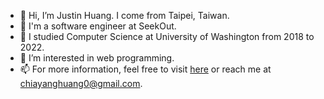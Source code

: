 - 👋  Hi, I’m Justin Huang. I come from Taipei, Taiwan.
- 💼  I'm a software engineer at SeekOut.
- 🏫  I studied Computer Science at University of Washington from 2018 to 2022.
- 👀  I’m interested in web programming.
- 📫  For more information, feel free to visit [here](https://cyh0530.info/) or reach me at <chiayanghuang0@gmail.com>.
